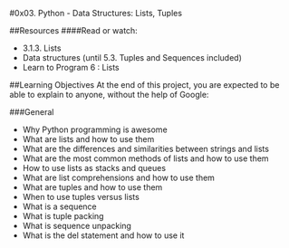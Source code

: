 #0x03. Python - Data Structures: Lists, Tuples

##Resources
####Read or watch:

* 3.1.3. Lists
* Data structures (until 5.3. Tuples and Sequences included)
* Learn to Program 6 : Lists

##Learning Objectives
At the end of this project, you are expected to be able to explain to anyone, without the help of Google:

###General
* Why Python programming is awesome
* What are lists and how to use them
* What are the differences and similarities between strings and lists
* What are the most common methods of lists and how to use them
* How to use lists as stacks and queues
* What are list comprehensions and how to use them
* What are tuples and how to use them
* When to use tuples versus lists
* What is a sequence
* What is tuple packing
* What is sequence unpacking
* What is the del statement and how to use it
